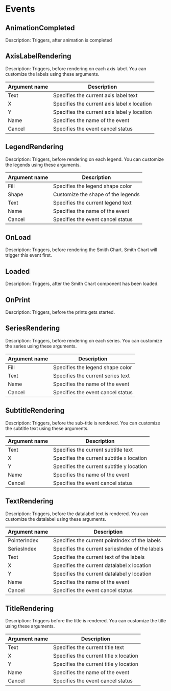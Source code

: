 # Events

## AnimationCompleted

Description: Triggers, after animation is completed

## AxisLabelRendering

Description: Triggers, before rendering on each axis label. You can customize the labels using
these arguments.

|   Argument name      |   Description                               |
|----------------------| --------------------------------------------|
|   Text               |   Specifies the current axis label text       |
|   X                  |   Specifies the current axis label x location |
|   Y                  |   Specifies the current axis label y location |
|   Name               |   Specifies the name of the event |
|   Cancel             |   Specifies the event cancel status |

## LegendRendering

Description: Triggers, before rendering on each legend. You can customize the legends using these arguments.

|   Argument name      |   Description                                                    |
|----------------------| -----------------------------------------------------------------|
|   Fill               |   Specifies the legend shape color                               |
|   Shape              |   Customize the shape of the legends                         |
|   Text               |   Specifies the current legend text |
|   Name               |   Specifies the name of the event |
|   Cancel             |   Specifies the event cancel status |

## OnLoad

Description: Triggers, before rendering the Smith Chart. Smith Chart will trigger this event first.

## Loaded

Description: Triggers, after the Smith Chart component has been loaded.

## OnPrint

Description: Triggers, before the prints gets started.

## SeriesRendering

Description: Triggers, before rendering on each series. You can customize the series using
these arguments.

|   Argument name      |   Description                                         |
|----------------------| ------------------------------------------------------|
|   Fill               |   Specifies the legend shape color                    |
|   Text               |   Specifies the current series text               |
|   Name               |   Specifies the name of the event |
|   Cancel             |   Specifies the event cancel status |

## SubtitleRendering

Description: Triggers, before the sub-title is rendered. You can customize the subtitle text using
these arguments.

|   Argument name      |   Description                               |
|----------------------| --------------------------------------------|
|   Text               |   Specifies the current subtitle text         |
|   X                  |   Specifies the current subtitle x location   |
|   Y                  |   Specifies the current subtitle y location   |
|   Name               |   Specifies the name of the event |
|   Cancel             |   Specifies the event cancel status |

## TextRendering

Description: Triggers, before the datalabel text is rendered. You can customize the datalabel using
these arguments.

|   Argument name      |   Description                               |
|----------------------| --------------------------------------------|
|   PointerIndex       |   Specifies the current pointIndex of the labels  |
|   SeriesIndex        |   Specifies the current seriesIndex of the labels |
|   Text               |   Specifies the current text of the labels       |
|   X                  |   Specifies the current datalabel x location  |
|   Y                  |   Specifies the current datalabel y location  |
|   Name               |   Specifies the name of the event |
|   Cancel             |   Specifies the event cancel status |

## TitleRendering

Description: Triggers before the title is rendered. You can customize the title using
these arguments.

|   Argument name      |   Description                            |
|----------------------| -----------------------------------------|
|   Text               |   Specifies the current title text         |
|   X                  |   Specifies the current title x location   |
|   Y                  |   Specifies the current title y location   |
|   Name               |   Specifies the name of the event |
|   Cancel             |   Specifies the event cancel status |
